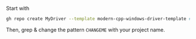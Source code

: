 
Start with

```bash
gh repo create MyDriver --template modern-cpp-windows-driver-template # --private
```

Then, grep & change the pattern `CHANGEME` with your project name.
